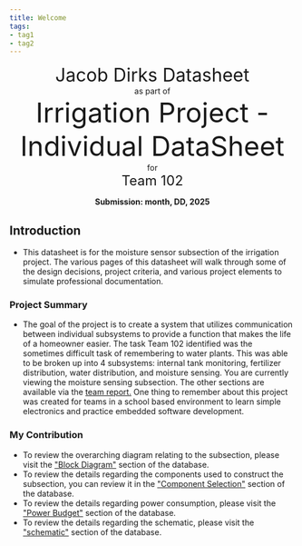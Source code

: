 ```yaml
---
title: Welcome
tags:
- tag1
- tag2
---
```

<center>
<font size= "6">Jacob Dirks Datasheet</font><br>
as part of<br>
<font size= "8"> Irrigation Project - Individual DataSheet</font><br>
for<br>
<font size= "5"> Team 102 </font><br>

**Submission: month, DD, 2025**
</center>

## **Introduction**

* This datasheet is for the moisture sensor subsection of the irrigation project. The various pages of this datasheet will walk through some of the design decisions, project criteria, and various project elements to simulate professional documentation.

### **Project Summary**

* The goal of the project is to create a system that utilizes communication between individual subsystems to provide a function that makes the life of a homeowner easier. The task Team 102 identified was the sometimes difficult task of remembering to water plants. This was able to be broken up into 4 subsystems: internal tank monitoring, fertilizer distribution, water distribution, and moisture sensing. You are currently viewing the moisture sensing subsection. The other sections are available via the [team report.](https://egr304-2025-f-102.github.io/) One thing to remember about this project was created for teams in a school based environment to learn simple electronics and practice embedded software development.

<!-- This needs to be updated to reflect <ins>your version</ins> of the team project, so when shared not via the team's report, the reader gets an idea of the direction of the project and how your work will contribute to the overall success.
* Add context that ties into the link to your [team report.](https://embedded-systems-design.github.io/EGR304TeamTemplate/) -->

### **My Contribution**

<!--
* This needs to be updated to reflect a team introduction
* Content should also help an unfamiliar reader navigate to areas of interest. Information like:

To review the details listed of the material used to construct the subsection, you can review it in the ["BOM"](https://embedded-systems-design.github.io/EGR304DataSheetTemplate/03-BOM/BOM/) section of the datasheet.

For all the sections -->

* To review the overarching diagram relating to the subsection, please visit the ["Block Diagram"](https://jacobdirks.github.io/01-Block-Diagram/Block-Diagram/) section of the database.
* To review the details regarding the components used to construct the subsection, you can review it in the ["Component Selection"](https://jacobdirks.github.io/02-Component-Selection/Component-Selection/#power-budget) section of the database.
* To review the details regarding power consumption, please visit the ["Power Budget"](https://jacobdirks.github.io/05-Power-Budget/Power-Budget/) section of the database.
* To review the details regarding the schematic, please visit the ["schematic"](https://jacobdirks.github.io/04-Schematic/schematic/) section of the database.
